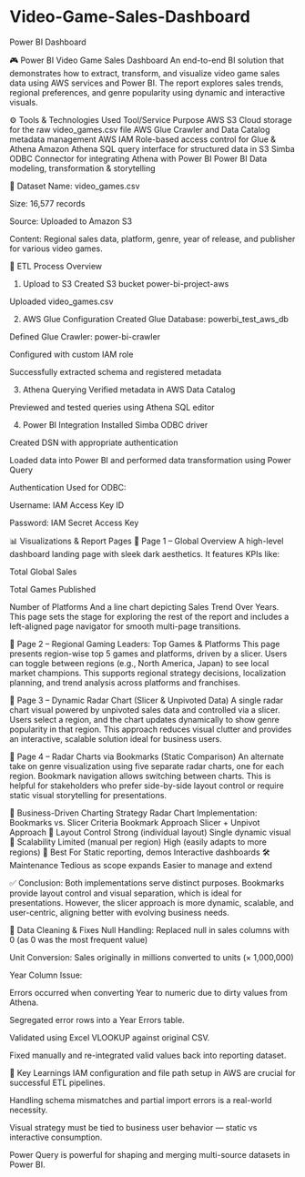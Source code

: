 # Video-Game-Sales-Dashboard
Power BI Dashboard

🎮 Power BI Video Game Sales Dashboard
An end-to-end BI solution that demonstrates how to extract, transform, and visualize video game sales data using AWS services and Power BI. The report explores sales trends, regional preferences, and genre popularity using dynamic and interactive visuals.

⚙️ Tools & Technologies Used
Tool/Service	Purpose
AWS S3	Cloud storage for the raw video_games.csv file
AWS Glue	Crawler and Data Catalog metadata management
AWS IAM	Role-based access control for Glue & Athena
Amazon Athena	SQL query interface for structured data in S3
Simba ODBC	Connector for integrating Athena with Power BI
Power BI	Data modeling, transformation & storytelling

📁 Dataset
Name: video_games.csv

Size: 16,577 records

Source: Uploaded to Amazon S3

Content: Regional sales data, platform, genre, year of release, and publisher for various video games.

🔄 ETL Process Overview
1. Upload to S3
Created S3 bucket power-bi-project-aws

Uploaded video_games.csv

2. AWS Glue Configuration
Created Glue Database: powerbi_test_aws_db

Defined Glue Crawler: power-bi-crawler

Configured with custom IAM role

Successfully extracted schema and registered metadata

3. Athena Querying
Verified metadata in AWS Data Catalog

Previewed and tested queries using Athena SQL editor

4. Power BI Integration
Installed Simba ODBC driver

Created DSN with appropriate authentication

Loaded data into Power BI and performed data transformation using Power Query

Authentication Used for ODBC:

Username: IAM Access Key ID

Password: IAM Secret Access Key

📊 Visualizations & Report Pages
🔹 Page 1 – Global Overview
A high-level dashboard landing page with sleek dark aesthetics. It features KPIs like:

Total Global Sales

Total Games Published

Number of Platforms
And a line chart depicting Sales Trend Over Years. This page sets the stage for exploring the rest of the report and includes a left-aligned page navigator for smooth multi-page transitions.

🔹 Page 2 – Regional Gaming Leaders: Top Games & Platforms
This page presents region-wise top 5 games and platforms, driven by a slicer. Users can toggle between regions (e.g., North America, Japan) to see local market champions. This supports regional strategy decisions, localization planning, and trend analysis across platforms and franchises.

🔹 Page 3 – Dynamic Radar Chart (Slicer & Unpivoted Data)
A single radar chart visual powered by unpivoted sales data and controlled via a slicer. Users select a region, and the chart updates dynamically to show genre popularity in that region. This approach reduces visual clutter and provides an interactive, scalable solution ideal for business users.

🔹 Page 4 – Radar Charts via Bookmarks (Static Comparison)
An alternate take on genre visualization using five separate radar charts, one for each region. Bookmark navigation allows switching between charts. This is helpful for stakeholders who prefer side-by-side layout control or require static visual storytelling for presentations.

🧠 Business-Driven Charting Strategy
Radar Chart Implementation: Bookmarks vs. Slicer
Criteria	Bookmark Approach	Slicer + Unpivot Approach
📐 Layout Control	Strong (individual layout)	Single dynamic visual
🧩 Scalability	Limited (manual per region)	High (easily adapts to more regions)
🎯 Best For	Static reporting, demos	Interactive dashboards
🛠 Maintenance	Tedious as scope expands	Easier to manage and extend

✅ Conclusion:
Both implementations serve distinct purposes. Bookmarks provide layout control and visual separation, which is ideal for presentations. However, the slicer approach is more dynamic, scalable, and user-centric, aligning better with evolving business needs.

🧼 Data Cleaning & Fixes
Null Handling: Replaced null in sales columns with 0 (as 0 was the most frequent value)

Unit Conversion: Sales originally in millions converted to units (× 1,000,000)

Year Column Issue:

Errors occurred when converting Year to numeric due to dirty values from Athena.

Segregated error rows into a Year Errors table.

Validated using Excel VLOOKUP against original CSV.

Fixed manually and re-integrated valid values back into reporting dataset.

🧠 Key Learnings
IAM configuration and file path setup in AWS are crucial for successful ETL pipelines.

Handling schema mismatches and partial import errors is a real-world necessity.

Visual strategy must be tied to business user behavior — static vs interactive consumption.

Power Query is powerful for shaping and merging multi-source datasets in Power BI.

